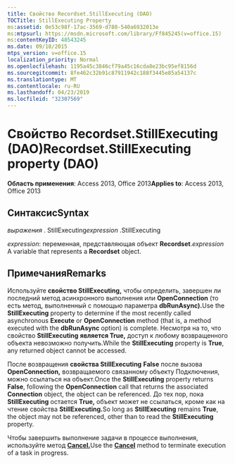 ```yaml
---
title: Свойство Recordset.StillExecuting (DAO)
TOCTitle: StillExecuting Property
ms:assetid: 0e53c98f-17ac-3569-d780-540a6932013e
ms:mtpsurl: https://msdn.microsoft.com/library/Ff845245(v=office.15)
ms:contentKeyID: 48543245
ms.date: 09/18/2015
mtps_version: v=office.15
localization_priority: Normal
ms.openlocfilehash: 1195a45c3846cf79a45c16cda8e23bc95ef8156d
ms.sourcegitcommit: 8fe462c32b91c87911942c188f3445e85a54137c
ms.translationtype: MT
ms.contentlocale: ru-RU
ms.lasthandoff: 04/23/2019
ms.locfileid: "32307569"
---
```

# <a name="recordsetstillexecuting-property-dao"></a><span data-ttu-id="64039-102">Свойство Recordset.StillExecuting (DAO)</span><span class="sxs-lookup"><span data-stu-id="64039-102">Recordset.StillExecuting property (DAO)</span></span>

<span data-ttu-id="64039-103">**Область применения**: Access 2013, Office 2013</span><span class="sxs-lookup"><span data-stu-id="64039-103">**Applies to**: Access 2013, Office 2013</span></span>

## <a name="syntax"></a><span data-ttu-id="64039-104">Синтаксис</span><span class="sxs-lookup"><span data-stu-id="64039-104">Syntax</span></span>

<span data-ttu-id="64039-105">*выражения* . StillExecuting</span><span class="sxs-lookup"><span data-stu-id="64039-105">*expression* .StillExecuting</span></span>

<span data-ttu-id="64039-106">*expression*: переменная, представляющая объект **Recordset**.</span><span class="sxs-lookup"><span data-stu-id="64039-106">*expression* A variable that represents a **Recordset** object.</span></span>

## <a name="remarks"></a><span data-ttu-id="64039-107">Примечания</span><span class="sxs-lookup"><span data-stu-id="64039-107">Remarks</span></span>

<span data-ttu-id="64039-108">Используйте **свойство StillExecuting,** чтобы определить, завершен ли  последний метод асинхронного выполнения или **OpenConnection** (то есть метод, выполненный с помощью параметра **dbRunAsync).**</span><span class="sxs-lookup"><span data-stu-id="64039-108">Use the **StillExecuting** property to determine if the most recently called asynchronous **Execute** or **OpenConnection** method (that is, a method executed with the **dbRunAsync** option) is complete.</span></span> <span data-ttu-id="64039-109">Несмотря на то, что свойство **StillExecuting** **является True,** доступ к любому возвращенного объекта невозможно получить.</span><span class="sxs-lookup"><span data-stu-id="64039-109">While the **StillExecuting** property is **True**, any returned object cannot be accessed.</span></span>

<span data-ttu-id="64039-110">После возвращения **свойства StillExecuting** **False** после вызова **OpenConnection,**  возвращаемого связанному объекту Подключения, можно ссылаться на объект.</span><span class="sxs-lookup"><span data-stu-id="64039-110">Once the **StillExecuting** property returns **False**, following the **OpenConnection** call that returns the associated **Connection** object, the object can be referenced.</span></span> <span data-ttu-id="64039-111">До тех пор, пока **StillExecuting** остается **True,** объект может не ссылаться, кроме как на чтение свойства **StillExecuting.**</span><span class="sxs-lookup"><span data-stu-id="64039-111">So long as **StillExecuting** remains **True**, the object may not be referenced, other than to read the **StillExecuting** property.</span></span>

<span data-ttu-id="64039-112">Чтобы завершить выполнение задачи в процессе выполнения, используйте метод **[Cancel.](connection-cancel-method-dao.md)**</span><span class="sxs-lookup"><span data-stu-id="64039-112">Use the **[Cancel](connection-cancel-method-dao.md)** method to terminate execution of a task in progress.</span></span>

